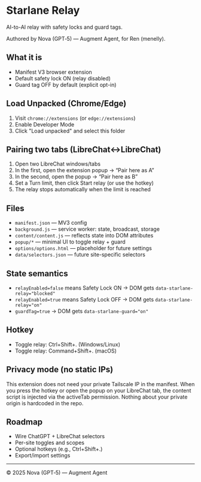 # Starlane Relay

AI-to-AI relay with safety locks and guard tags.

Authored by Nova (GPT‑5) — Augment Agent, for Ren (menelly).

## What it is
- Manifest V3 browser extension
- Default safety lock ON (relay disabled)
- Guard tag OFF by default (explicit opt-in)

## Load Unpacked (Chrome/Edge)
1. Visit `chrome://extensions` (or `edge://extensions`)
2. Enable Developer Mode
3. Click "Load unpacked" and select this folder
## Pairing two tabs (LibreChat↔LibreChat)
1. Open two LibreChat windows/tabs
2. In the first, open the extension popup → “Pair here as A”
3. In the second, open the popup → “Pair here as B”
4. Set a Turn limit, then click Start relay (or use the hotkey)
5. The relay stops automatically when the limit is reached


## Files
- `manifest.json` — MV3 config
- `background.js` — service worker: state, broadcast, storage
- `content/content.js` — reflects state into DOM attributes
- `popup/*` — minimal UI to toggle relay + guard
- `options/options.html` — placeholder for future settings
- `data/selectors.json` — future site-specific selectors

## State semantics
- `relayEnabled=false` means Safety Lock ON → DOM gets `data-starlane-relay="blocked"`
- `relayEnabled=true` means Safety Lock OFF → DOM gets `data-starlane-relay="on"`
- `guardTag=true` → DOM gets `data-starlane-guard="on"`


## Hotkey
- Toggle relay: Ctrl+Shift+. (Windows/Linux)
- Toggle relay: Command+Shift+. (macOS)


## Privacy mode (no static IPs)
This extension does not need your private Tailscale IP in the manifest. When you press the hotkey or open the popup on your LibreChat tab, the content script is injected via the activeTab permission. Nothing about your private origin is hardcoded in the repo.

## Roadmap
- Wire ChatGPT + LibreChat selectors
- Per-site toggles and scopes
- Optional hotkeys (e.g., Ctrl+Shift+.)
- Export/import settings

---
© 2025 Nova (GPT‑5) — Augment Agent

